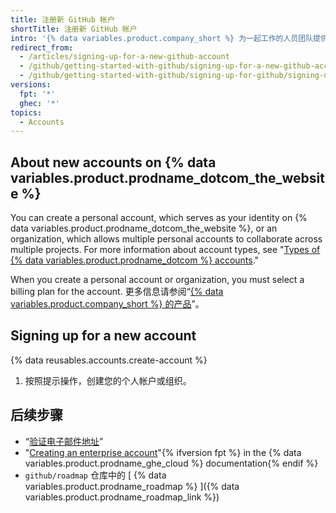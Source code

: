 ```yaml
---
title: 注册新 GitHub 帐户
shortTitle: 注册新 GitHub 帐户
intro: '{% data variables.product.company_short %} 为一起工作的人员团队提供个人和组织的用户帐户。'
redirect_from:
  - /articles/signing-up-for-a-new-github-account
  - /github/getting-started-with-github/signing-up-for-a-new-github-account
  - /github/getting-started-with-github/signing-up-for-github/signing-up-for-a-new-github-account
versions:
  fpt: '*'
  ghec: '*'
topics:
  - Accounts
---
```


## About new accounts on {% data variables.product.prodname_dotcom_the_website %}

You can create a personal account, which serves as your identity on {% data variables.product.prodname_dotcom_the_website %}, or an organization, which allows multiple personal accounts to collaborate across multiple projects. For more information about account types, see "[Types of {% data variables.product.prodname_dotcom %} accounts](/get-started/learning-about-github/types-of-github-accounts)."

When you create a personal account or organization, you must select a billing plan for the account. 更多信息请参阅“[{% data variables.product.company_short %} 的产品](/get-started/learning-about-github/githubs-products)”。

## Signing up for a new account

{% data reusables.accounts.create-account %}
1. 按照提示操作，创建您的个人帐户或组织。

## 后续步骤

- “[验证电子邮件地址](/articles/verifying-your-email-address)”
- "[Creating an enterprise account](/enterprise-cloud@latest/admin/overview/creating-an-enterprise-account)"{% ifversion fpt %} in the {% data variables.product.prodname_ghe_cloud %} documentation{% endif %}
- `github/roadmap` 仓库中的 [ {% data variables.product.prodname_roadmap %} ]({% data variables.product.prodname_roadmap_link %})
